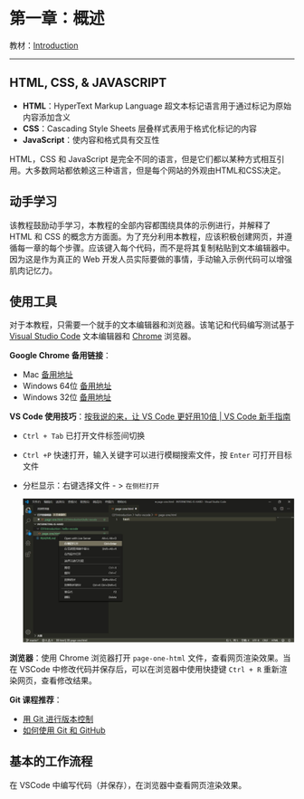 # 第一章：概述

教材：[Introduction](https://internetingishard.com/html-and-css/introduction/)

---

## HTML, CSS, & JAVASCRIPT

* **HTML**：HyperText Markup Language 超文本标记语言用于通过标记为原始内容添加含义
* **CSS**：Cascading Style Sheets 层叠样式表用于格式化标记的内容
* **JavaScript**：使内容和格式具有交互性

HTML，CSS 和 JavaScript 是完全不同的语言，但是它们都以某种方式相互引用。大多数网站都依赖这三种语言，但是每个网站的外观由HTML和CSS决定。

## 动手学习

该教程鼓励动手学习，本教程的全部内容都围绕具体的示例进行，并解释了 HTML 和 CSS 的概念方方面面。为了充分利用本教程，应该积极创建网页，并遵循每一章的每个步骤。应该键入每个代码，而不是将其复制粘贴到文本编辑器中。因为这是作为真正的 Web 开发人员实际要做的事情，手动输入示例代码可以增强肌肉记忆力。

## 使用工具

对于本教程，只需要一个就手的文本编辑器和浏览器。该笔记和代码编写测试基于 [Visual Studio Code](https://code.visualstudio.com/) 文本编辑器和 [Chrome](https://www.google.cn/chrome/index.html) 浏览器。

**Google Chrome 备用链接**：

- Mac [备用地址](http://www.chromeliulanqi.com/Chrome_Latest_Setup.exe)
- Windows 64位 [备用地址](http://www.chromeliulanqi.com/ChromeStandaloneSetup64.exe)
- Windows 32位 [备用地址](http://www.chromeliulanqi.com/beta.exe)

**VS Code 使用技巧**：[按我说的来，让 VS Code 更好用10倍 | VS Code 新手指南](https://mp.weixin.qq.com/s/LbSJjyB8xTa-ozpwZRmnxg)

* `Ctrl + Tab` 已打开文件标签间切换

* `Ctrl +P` 快速打开，输入关键字可以进行模糊搜索文件，按 `Enter` 可打开目标文件

* 分栏显示：右键选择文件 - > `在侧栏打开`

  ![split-right](images/split-right.jpg)

**浏览器**：使用 Chrome 浏览器打开 `page-one-html`  文件，查看网页渲染效果。当在 VSCode 中修改代码并保存后，可以在浏览器中使用快捷键 `Ctrl + R` 重新渲染网页，查看修改结果。

**Git 课程推荐**：

* [用 Git 进行版本控制](https://cn.udacity.com/course/version-control-with-git--ud123/)
* [如何使用 Git 和 GitHub](https://cn.udacity.com/course/how-to-use-git-and-github--ud775)



## 基本的工作流程

在 VSCode 中编写代码（并保存），在浏览器中查看网页渲染效果。